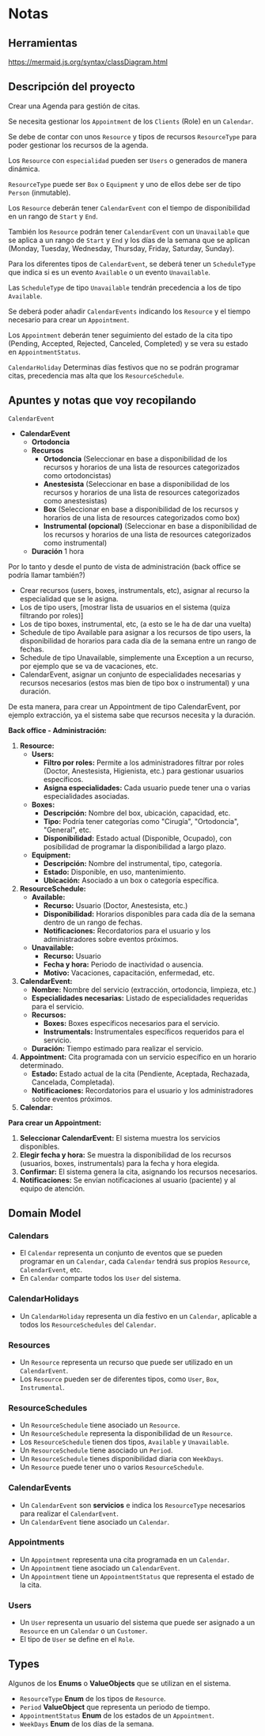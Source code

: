 # Notas

## Herramientas

<https://mermaid.js.org/syntax/classDiagram.html>

## Descripción del proyecto

Crear una Agenda para gestión de citas.

Se necesita gestionar los `Appointment` de los `Clients` (Role) en un `Calendar`.

Se debe de contar con unos `Resource` y tipos de recursos `ResourceType` para poder gestionar los recursos de la agenda.

Los `Resource` con `especialidad` pueden ser `Users` o generados de manera dinámica.

`ResourceType` puede ser `Box` o `Equipment` y uno de ellos debe ser de tipo `Person` (inmutable).

Los `Resource` deberán tener `CalendarEvent` con el tiempo de disponibilidad en un rango de `Start` y `End`.

También los `Resource` podrán tener `CalendarEvent` con un `Unavailable` que se aplica a un rango de `Start` y `End` y los días de la semana que se aplican (Monday, Tuesday, Wednesday, Thursday, Friday, Saturday, Sunday).

Para los diferentes tipos de `CalendarEvent`, se deberá tener un `ScheduleType` que indica si es un evento `Available` o un evento `Unavailable`.

Las `ScheduleType` de tipo `Unavailable` tendrán precedencia a los de tipo `Available`.

Se deberá poder añadir `CalendarEvents` indicando los `Resource` y el tiempo necesario para crear un `Appointment`.

Los `Appointment` deberán tener seguimiento del estado de la cita tipo (Pending, Accepted, Rejected, Canceled, Completed) y se vera su estado en `AppointmentStatus`.

`CalendarHoliday` Determinas días festivos que no se podrán programar citas, precedencia mas alta que los `ResourceSchedule`.

## Apuntes y notas que voy recopilando

`CalendarEvent`

* **CalendarEvent**
  * **Ortodoncia**
  * **Recursos**
    * **Ortodoncia** (Seleccionar en base a disponibilidad de los recursos y horarios de una lista de resources categorizados como ortodoncistas)
    * **Anestesista** (Seleccionar en base a disponibilidad de los recursos y horarios de una lista de resources categorizados como anestesistas)
    * **Box** (Seleccionar en base a disponibilidad de los recursos y horarios de una lista de resources categorizados como box)
    * **Instrumental (opcional)** (Seleccionar en base a disponibilidad de los recursos y horarios de una lista de resources categorizados como instrumental)
  * **Duración** 1 hora

Por lo tanto y desde el punto de vista de administración (back office se podría llamar también?)

* Crear recursos (users, boxes, instrumentals, etc), asignar al recurso la especialidad que se le asigna.
* Los de tipo users, [mostrar lista de usuarios en el sistema (quiza filtrando por roles)]
* Los de tipo boxes, instrumental, etc, (a esto se le ha de dar una vuelta)
* Schedule de tipo Available para asignar a los recursos de tipo users, la disponibilidad de horarios para cada día de la semana entre un rango de fechas.
* Schedule de tipo Unavailable, simplemente una Exception a un recurso, por ejemplo que se va de vacaciones, etc.
* CalendarEvent, asignar un conjunto de especialidades necesarias y recursos necesarios (estos mas bien de tipo box o instrumental) y una duración.

De esta manera, para crear un Appointment de tipo CalendarEvent, por ejemplo extracción, ya el sistema sabe que recursos necesita y la duración.

**Back office - Administración:**

1. **Resource:**
    * **Users:**
        * **Filtro por roles:**  Permite a los administradores filtrar por roles (Doctor, Anestesista, Higienista,
etc.) para gestionar usuarios específicos.
        * **Asigna especialidades:**  Cada usuario puede tener una o varias especialidades asociadas.
    * **Boxes:**
        * **Descripción:** Nombre del box, ubicación, capacidad, etc.
        * **Tipo:**  Podría tener categorías como "Cirugía", "Ortodoncia", "General", etc.
        * **Disponibilidad:**  Estado actual (Disponible, Ocupado), con posibilidad de programar la disponibilidad
a largo plazo.
    * **Equipment:**
        * **Descripción:** Nombre del instrumental, tipo, categoría.
        * **Estado:** Disponible, en uso, mantenimiento.
        * **Ubicación:**  Asociado a un box o categoría específica.
2. **ResourceSchedule:**
    * **Available:**
        * **Recurso:**  Usuario (Doctor, Anestesista, etc.)
        * **Disponibilidad:**  Horarios disponibles para cada día de la semana dentro de un rango de fechas.
        * **Notificaciones:** Recordatorios para el usuario y los administradores sobre eventos próximos.
    * **Unavailable:**
        * **Recurso:** Usuario
        * **Fecha y hora:** Periodo de inactividad o ausencia.
        * **Motivo:** Vacaciones, capacitación, enfermedad, etc.
3. **CalendarEvent:**
    * **Nombre:**  Nombre del servicio (extracción, ortodoncia, limpieza, etc.)
    * **Especialidades necesarias:**  Listado de especialidades requeridas para el servicio.
    * **Recursos:**
        * **Boxes:**  Boxes específicos necesarios para el servicio.
        * **Instrumentals:**  Instrumentales específicos requeridos para el servicio.
    * **Duración:** Tiempo estimado para realizar el servicio.
4. **Appointment:** Cita programada con un servicio específico en un horario determinado.
    * **Estado:**  Estado actual de la cita (Pendiente, Aceptada, Rechazada, Cancelada, Completada).
    * **Notificaciones:**  Recordatorios para el usuario y los administradores sobre eventos próximos.
5. **Calendar:**

**Para crear un Appointment:**

1. **Seleccionar CalendarEvent:**  El sistema muestra los servicios disponibles.
2. **Elegir fecha y hora:**  Se muestra la disponibilidad de los recursos (usuarios, boxes, instrumentals) para la
fecha y hora elegida.
3. **Confirmar:**  El sistema genera la cita, asignando los recursos necesarios.
4. **Notificaciones:**  Se envían notificaciones al usuario (paciente) y al equipo de atención.

## Domain Model

### Calendars

* El `Calendar` representa un conjunto de eventos que se pueden programar en un `Calendar`, cada `Calendar` tendrá sus propios `Resource`, `CalendarEvent`, etc.
* En `Calendar` comparte todos los `User` del sistema.

### CalendarHolidays

* Un `CalendarHoliday` representa un día festivo en un `Calendar`, aplicable a todos los `ResourceSchedules` del `Calendar`.

### Resources

* Un `Resource` representa un recurso que puede ser utilizado en un `CalendarEvent`.
* Los `Resource` pueden ser de diferentes tipos, como `User`, `Box`, `Instrumental`.

### ResourceSchedules

* Un `ResourceSchedule` tiene asociado un `Resource`.
* Un `ResourceSchedule` representa la disponibilidad de un `Resource`.
* Los `ResourceSchedule` tienen dos tipos, `Available` y `Unavailable`.
* Un `ResourceSchedule` tiene asociado un `Period`.
* Un `ResourceSchedule` tienes disponibilidad diaria con `WeekDays`.
* Un `Resource` puede tener uno o varios `ResourceSchedule`.

### CalendarEvents

* Un `CalendarEvent` son **servicios** e indica los `ResourceType` necesarios para realizar el `CalendarEvent`.
* Un `CalendarEvent` tiene asociado un `Calendar`.

### Appointments

* Un `Appointment` representa una cita programada en un `Calendar`.
* Un `Appointment` tiene asociado un `CalendarEvent`.
* Un `Appointment` tiene un `AppointmentStatus` que representa el estado de la cita.

### Users

* Un `User` representa un usuario del sistema que puede ser asignado a un `Resource` en un `Calendar` o un `Customer`.
* El tipo de `User` se define en el `Role`.

## Types

Algunos de los **Enums** o **ValueObjects** que se utilizan en el sistema.

* `ResourceType` **Enum** de los tipos de `Resource`.
* `Period` **ValueObject** que representa un periodo de tiempo.
* `AppointmentStatus` **Enum** de los estados de un `Appointment`.
* `WeekDays` **Enum** de los días de la semana.
